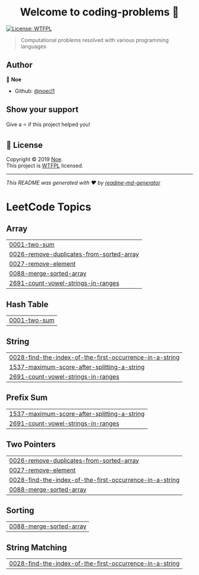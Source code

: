 <h1 align="center">Welcome to coding-problems 👋</h1>
<p>
  <a href="http://www.wtfpl.net/">
    <img alt="License: WTFPL" src="https://img.shields.io/badge/License-WTFPL-yellow.svg" target="_blank" />
  </a>
</p>

> Computational problems resolved with various programming languages

## Author

👤 **Noe**

* Github: [@noecl1](https://github.com/noecl1)

## Show your support

Give a ⭐️ if this project helped you!

## 📝 License

Copyright © 2019 [Noe](https://github.com/noecl1).<br />
This project is [WTFPL](http://www.wtfpl.net/) licensed.

***
_This README was generated with ❤️ by [readme-md-generator](https://github.com/kefranabg/readme-md-generator)_

<!---LeetCode Topics Start-->
# LeetCode Topics
## Array
|  |
| ------- |
| [0001-two-sum](https://github.com/noecamacho/coding-problems/tree/master/0001-two-sum) |
| [0026-remove-duplicates-from-sorted-array](https://github.com/noecamacho/coding-problems/tree/master/0026-remove-duplicates-from-sorted-array) |
| [0027-remove-element](https://github.com/noecamacho/coding-problems/tree/master/0027-remove-element) |
| [0088-merge-sorted-array](https://github.com/noecamacho/coding-problems/tree/master/0088-merge-sorted-array) |
| [2691-count-vowel-strings-in-ranges](https://github.com/noecamacho/coding-problems/tree/master/2691-count-vowel-strings-in-ranges) |
## Hash Table
|  |
| ------- |
| [0001-two-sum](https://github.com/noecamacho/coding-problems/tree/master/0001-two-sum) |
## String
|  |
| ------- |
| [0028-find-the-index-of-the-first-occurrence-in-a-string](https://github.com/noecamacho/coding-problems/tree/master/0028-find-the-index-of-the-first-occurrence-in-a-string) |
| [1537-maximum-score-after-splitting-a-string](https://github.com/noecamacho/coding-problems/tree/master/1537-maximum-score-after-splitting-a-string) |
| [2691-count-vowel-strings-in-ranges](https://github.com/noecamacho/coding-problems/tree/master/2691-count-vowel-strings-in-ranges) |
## Prefix Sum
|  |
| ------- |
| [1537-maximum-score-after-splitting-a-string](https://github.com/noecamacho/coding-problems/tree/master/1537-maximum-score-after-splitting-a-string) |
| [2691-count-vowel-strings-in-ranges](https://github.com/noecamacho/coding-problems/tree/master/2691-count-vowel-strings-in-ranges) |
## Two Pointers
|  |
| ------- |
| [0026-remove-duplicates-from-sorted-array](https://github.com/noecamacho/coding-problems/tree/master/0026-remove-duplicates-from-sorted-array) |
| [0027-remove-element](https://github.com/noecamacho/coding-problems/tree/master/0027-remove-element) |
| [0028-find-the-index-of-the-first-occurrence-in-a-string](https://github.com/noecamacho/coding-problems/tree/master/0028-find-the-index-of-the-first-occurrence-in-a-string) |
| [0088-merge-sorted-array](https://github.com/noecamacho/coding-problems/tree/master/0088-merge-sorted-array) |
## Sorting
|  |
| ------- |
| [0088-merge-sorted-array](https://github.com/noecamacho/coding-problems/tree/master/0088-merge-sorted-array) |
## String Matching
|  |
| ------- |
| [0028-find-the-index-of-the-first-occurrence-in-a-string](https://github.com/noecamacho/coding-problems/tree/master/0028-find-the-index-of-the-first-occurrence-in-a-string) |
<!---LeetCode Topics End-->
